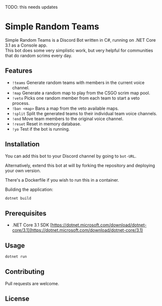 ﻿TODO: this needs updates
# Simple Random Teams

Simple Random Teams is a Discord Bot written in C#, running on .NET Core 3.1 as a Console app.  
This bot does some very simplistic work, but very helpful for communities that do random scrims every day.  

## Features
- `!teams` Generate random teams with members in the current voice channel.
- `!map` Generate a random map to play from the CSGO scrim map pool.
- `!veto` Picks one random member from each team to start a veto process.
- `!ban <map>` Bans a map from the veto available maps.
- `!split` Split the generated teams to their individual team voice channels.
- `!end` Move team members to the original voice channel.
- `!reset` Reset in memory database.
- `!yo` Test if the bot is running.

## Installation

You can add this bot to your Discord channel by going to `bot-URL`.

Alternatively, extend this bot at will by forking the repository and deploying your own version.

There's a Dockerfile if you wish to run this in a container.

Building the application:

```bash
dotnet build
```

## Prerequisites
- .NET Core 3.1 SDK [https://dotnet.microsoft.com/download/dotnet-core/3.1](https://dotnet.microsoft.com/download/dotnet-core/3.1)

## Usage

```bash
dotnet run
```

## Contributing
Pull requests are welcome.

## License